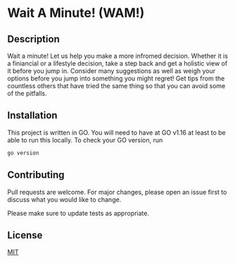 # Wait A Minute! (WAM!)
## Description

Wait a minute! Let us help you make a more infromed decision. Whether it is a finiancial or a lifestyle decision, take a step back and get a holistic view of it before you jump in. Consider many suggestions as well as weigh your options before you jump into something you might regret! Get tips from the countless others that have tried the same thing so that you can avoid some of the pitfalls.

## Installation

This project is written in GO. You will need to have at GO v1.16 at least to be able to run this locally. To check your GO version, run 

```bash
go version
```
## Contributing
Pull requests are welcome. For major changes, please open an issue first to discuss what you would like to change.

Please make sure to update tests as appropriate.

## License
[MIT](https://choosealicense.com/licenses/mit/)
